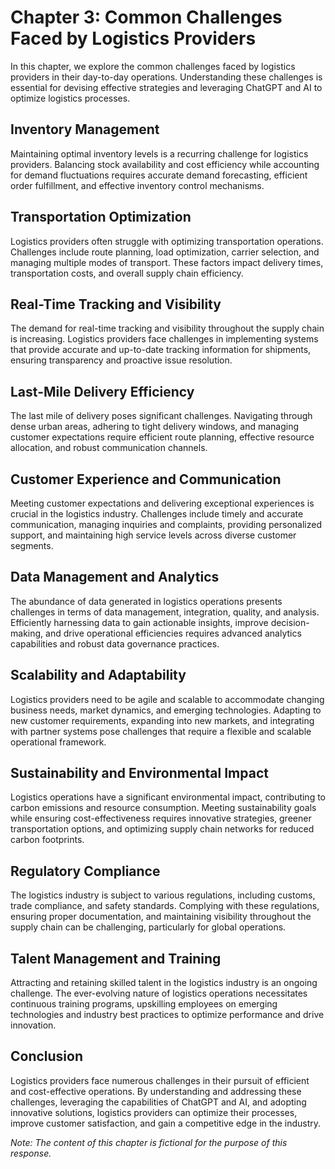 Chapter 3: Common Challenges Faced by Logistics Providers
=========================================================

In this chapter, we explore the common challenges faced by logistics providers in their day-to-day operations. Understanding these challenges is essential for devising effective strategies and leveraging ChatGPT and AI to optimize logistics processes.

Inventory Management
--------------------

Maintaining optimal inventory levels is a recurring challenge for logistics providers. Balancing stock availability and cost efficiency while accounting for demand fluctuations requires accurate demand forecasting, efficient order fulfillment, and effective inventory control mechanisms.

Transportation Optimization
---------------------------

Logistics providers often struggle with optimizing transportation operations. Challenges include route planning, load optimization, carrier selection, and managing multiple modes of transport. These factors impact delivery times, transportation costs, and overall supply chain efficiency.

Real-Time Tracking and Visibility
---------------------------------

The demand for real-time tracking and visibility throughout the supply chain is increasing. Logistics providers face challenges in implementing systems that provide accurate and up-to-date tracking information for shipments, ensuring transparency and proactive issue resolution.

Last-Mile Delivery Efficiency
-----------------------------

The last mile of delivery poses significant challenges. Navigating through dense urban areas, adhering to tight delivery windows, and managing customer expectations require efficient route planning, effective resource allocation, and robust communication channels.

Customer Experience and Communication
-------------------------------------

Meeting customer expectations and delivering exceptional experiences is crucial in the logistics industry. Challenges include timely and accurate communication, managing inquiries and complaints, providing personalized support, and maintaining high service levels across diverse customer segments.

Data Management and Analytics
-----------------------------

The abundance of data generated in logistics operations presents challenges in terms of data management, integration, quality, and analysis. Efficiently harnessing data to gain actionable insights, improve decision-making, and drive operational efficiencies requires advanced analytics capabilities and robust data governance practices.

Scalability and Adaptability
----------------------------

Logistics providers need to be agile and scalable to accommodate changing business needs, market dynamics, and emerging technologies. Adapting to new customer requirements, expanding into new markets, and integrating with partner systems pose challenges that require a flexible and scalable operational framework.

Sustainability and Environmental Impact
---------------------------------------

Logistics operations have a significant environmental impact, contributing to carbon emissions and resource consumption. Meeting sustainability goals while ensuring cost-effectiveness requires innovative strategies, greener transportation options, and optimizing supply chain networks for reduced carbon footprints.

Regulatory Compliance
---------------------

The logistics industry is subject to various regulations, including customs, trade compliance, and safety standards. Complying with these regulations, ensuring proper documentation, and maintaining visibility throughout the supply chain can be challenging, particularly for global operations.

Talent Management and Training
------------------------------

Attracting and retaining skilled talent in the logistics industry is an ongoing challenge. The ever-evolving nature of logistics operations necessitates continuous training programs, upskilling employees on emerging technologies and industry best practices to optimize performance and drive innovation.

Conclusion
----------

Logistics providers face numerous challenges in their pursuit of efficient and cost-effective operations. By understanding and addressing these challenges, leveraging the capabilities of ChatGPT and AI, and adopting innovative solutions, logistics providers can optimize their processes, improve customer satisfaction, and gain a competitive edge in the industry.

*Note: The content of this chapter is fictional for the purpose of this response.*
